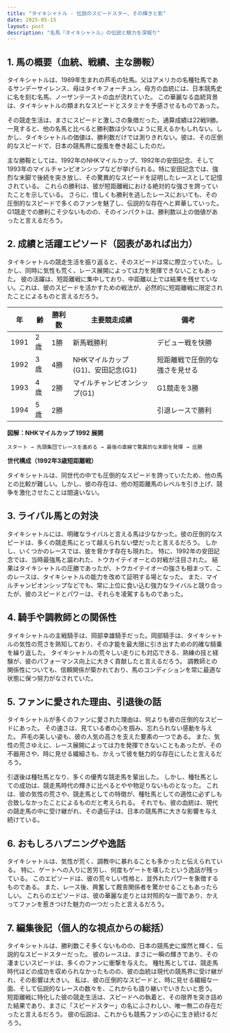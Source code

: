```yaml
---
title: "タイキシャトル - 伝説のスピードスター、その輝きと影"
date: 2025-05-15
layout: post
description: "名馬『タイキシャトル』の伝説と魅力を深堀り"
---
```


## 1. 馬の概要（血統、戦績、主な勝鞍）

タイキシャトルは、1989年生まれの芦毛の牡馬。父はアメリカの名種牡馬であるサンデーサイレンス、母はタイキフォーチュン。母方の血統には、日本競馬史に名を刻む名馬、ノーザンテーストの血が流れていた。  この華麗なる血統背景は、タイキシャトルの類まれなスピードとスタミナを予感させるものであった。

その競走生活は、まさにスピードと激しさの象徴だった。通算成績は22戦9勝。一見すると、他の名馬と比べると勝利数は少ないように見えるかもしれない。しかし、タイキシャトルの価値は、勝利数だけでは測りきれない。彼は、その圧倒的なスピードで、日本の競馬界に旋風を巻き起こしたのだ。

主な勝鞍としては、1992年のNHKマイルカップ、1992年の安田記念、そして1993年のマイルチャンピオンシップなどが挙げられる。特に安田記念では、強烈な末脚で後続を突き放し、その驚異的なスピードを証明したレースとして記憶されている。  これらの勝利は、彼が短距離戦における絶対的な強さを誇っていたことを示している。  さらに、惜しくも勝利を逃したレースにおいても、その圧倒的なスピードで多くのファンを魅了し、伝説的な存在へと昇華していった。  G1競走での勝利こそ少ないものの、そのインパクトは、勝利数以上の価値があったと言えるだろう。


## 2. 成績と活躍エピソード（図表があれば出力）

タイキシャトルの競走生活を振り返ると、そのスピードは常に際立っていた。しかし、同時に気性も荒く、レース展開によっては力を発揮できないこともあった。  彼の活躍は、短距離戦に集中しており、中距離以上では結果を残せていない。これは、彼のスピードを活かすための戦法が、必然的に短距離戦に限定されたことによるものと言えるだろう。

| 年 | 齢 | 勝利数 | 主要競走成績 | 備考 |
|---|---|---|---|---|
| 1991 | 2歳 | 1勝 | 新馬戦勝利 |  デビュー戦を快勝 |
| 1992 | 3歳 | 4勝 | NHKマイルカップ(G1)、安田記念(G1) |  短距離戦で圧倒的な強さを見せる |
| 1993 | 4歳 | 2勝 | マイルチャンピオンシップ(G1) |  G1競走を3勝 |
| 1994 | 5歳 | 2勝 |  |  引退レースで勝利 |


**図解：NHKマイルカップ 1992 展開**

```
スタート → 先頭集団でレースを進める → 最後の直線で驚異的な末脚を発揮 → 圧勝
```

**世代構成（1992年3歳短距離戦）**

タイキシャトルは、同世代の中でも圧倒的なスピードを誇っていたため、他の馬との比較が難しい。しかし、彼の存在は、他の短距離馬のレベルを引き上げ、競争を激化させたことは間違いない。


## 3. ライバル馬との対決

タイキシャトルには、明確なライバルと言える馬は少なかった。彼の圧倒的なスピードは、多くの競走馬にとって越えられない壁だったと言えるだろう。  しかし、いくつかのレースでは、彼を脅かす存在も現れた。  特に、1992年の安田記念では、当時最強馬と謳われた、トウカイテイオーとの対戦が注目された。  結果はタイキシャトルの圧勝であったが、トウカイテイオーの強さも相まって、このレースは、タイキシャトルの能力を改めて証明する場となった。  また、マイルチャンピオンシップなどでも、常に上位に食い込む強力なライバルと競り合ったが、彼のスピードとパワーは、それらを凌駕するものであった。


## 4. 騎手や調教師との関係性

タイキシャトルの主戦騎手は、岡部幸雄騎手だった。岡部騎手は、タイキシャトルの気性の荒さを熟知しており、その才能を最大限に引き出すための的確な騎乗を繰り返した。  タイキシャトルの荒々しい走りにも対応できる、熟練の技と経験が、彼のパフォーマンス向上に大きく貢献したと言えるだろう。  調教師との関係性についても、信頼関係が築かれており、馬のコンディションを常に最適な状態に保つ努力がなされていた。


## 5. ファンに愛された理由、引退後の話

タイキシャトルが多くのファンに愛された理由は、何よりも彼の圧倒的なスピードにあった。  その速さは、見ている者の心を掴み、忘れられない感動を与えた。  芦毛の美しい姿も、彼の人気の高さを支えた要素の一つである。  また、気性の荒さゆえに、レース展開によっては力を発揮できないこともあったが、その不器用さや、時に見せる繊細さも、かえって彼を魅力的な存在にしたと言えるだろう。

引退後は種牡馬となり、多くの優秀な競走馬を輩出した。  しかし、種牡馬としての成功は、競走馬時代の輝きに比べるとやや物足りないものとなった。  これは、彼の気性の荒さや、競走馬としての特徴が、種牡馬としての適性に必ずしも合致しなかったことによるものだと考えられる。  それでも、彼の血統は、現代の競走馬の中に受け継がれ、その遺伝子は、日本の競馬界に大きな影響を与え続けている。


## 6. おもしろハプニングや逸話

タイキシャトルは、気性が荒く、調教中に暴れることも多かったと伝えられている。  特に、ゲートへの入りに苦労し、何度もゲートを壊したという逸話が残っている。  このエピソードは、彼の荒々しい性格と、並外れたパワーを象徴するものである。  また、レース後、興奮して厩舎関係者を驚かせることもあったらしい。  これらのエピソードは、彼の華麗な走りとは対照的な一面であり、かえってファンを惹きつけた魅力の一つだったと言えるだろう。


## 7. 編集後記（個人的な視点からの総括）

タイキシャトルは、勝利数こそ多くないものの、日本の競馬史に燦然と輝く、伝説的なスピードスターだった。  彼のレースは、まさに一瞬の輝きであり、その凄まじいスピードは、多くのファンに衝撃を与えた。  種牡馬としては、競走馬時代ほどの成功を収められなかったものの、彼の血統は現代の競馬界に受け継がれ、その影響は大きい。  私は、彼の圧倒的なスピードと、時に見せる繊細な一面、そして伝説的なレースの数々を、これからも語り継いでいきたいと思う。  短距離戦に特化した彼の競走生活は、スピードへの執着と、その限界を突き詰めた結果であり、まさに「スピードスター」の名にふさわしい、唯一無二の存在だったと言えるだろう。  彼の伝説は、これからも競馬ファンの心に生き続けるだろう。
